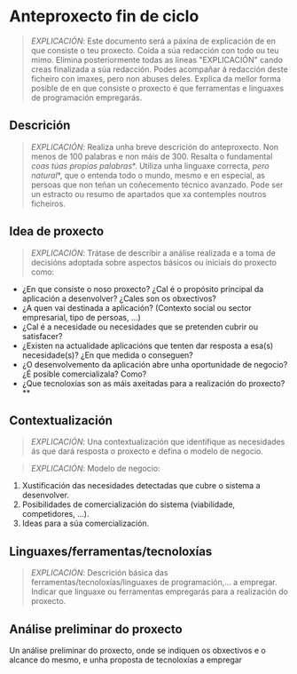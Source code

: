 # Anteproxecto fin de ciclo

> *EXPLICACIÓN*: Este documento será a páxina de explicación de en que consiste o teu proxecto. Coida a súa redacción con todo ou teu mimo. Elimina posteriormente todas as lineas "EXPLICACIÓN" cando creas finalizada a súa redacción.
> Podes acompañar á redacción deste ficheiro con imaxes, pero non abuses deles.
> Explica da mellor forma posible de en que consiste o proxecto é que ferramentas e linguaxes de programación empregarás.

## Descrición

> *EXPLICACIÓN*: Realiza unha breve descrición do anteproxecto. Non menos de 100 palabras e non máis de 300. Resalta o fundamental *coas túas propias palabras**. Utiliza unha linguaxe correcta, *pero natural**, que o entenda todo o mundo, mesmo e en especial, as persoas que non teñan un coñecemento técnico avanzado. Pode ser un estracto ou resumo de apartados que xa contemples noutros ficheiros.

## Idea de proxecto

> *EXPLICACIÓN*: Trátase de describir a análise realizada e a toma de decisións adoptada sobre aspectos básicos ou iniciais do proxecto como:

- ¿En que consiste o noso proxecto? ¿Cal é o propósito principal da aplicación a desenvolver? ¿Cales son os obxectivos?
- ¿A quen vai destinada a aplicación? (Contexto social ou sector empresarial, tipo de persoas, ...)
- ¿Cal é a necesidade ou necesidades que se pretenden cubrir ou satisfacer?
- ¿Existen na actualidade aplicacións que tenten dar resposta a esa(s) necesidade(s)? ¿En que medida o conseguen?
- ¿O desenvolvemento da aplicación abre unha oportunidade de negocio? ¿É posible comercializala? Como?
- ¿Que tecnoloxías son as máis axeitadas para a realización do proxecto?**

## Contextualización

> *EXPLICACIÓN*: Una contextualización que identifique as necesidades ás que dará resposta o proxecto e defina o modelo de negocio.

> *EXPLICACIÓN*: Modelo de negocio:

1. Xustificación das necesidades detectadas que cubre o sistema a desenvolver.
2. Posibilidades de comercialización do sistema (viabilidade, competidores, ...).
3. Ideas para a súa comercialización.

## Linguaxes/ferramentas/tecnoloxías

> *EXPLICACIÓN*: Descrición básica das ferramentas/tecnoloxías/linguaxes de programación,... a empregar. Indicar que linguaxe ou ferramentas empregarás para a realización do proxecto. 

## Análise preliminar do proxecto

Un análise preliminar do proxecto, onde se indiquen os obxectivos e o alcance do mesmo, e unha proposta de tecnoloxías a empregar 